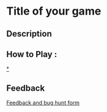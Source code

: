 # Title of your game

## Description

## How to Play :
[*](my_game.zip)
## Feedback
[Feedback and bug hunt form](https://docs.google.com/forms/d/e/1FAIpQLSd1J-N3WXr3_Jh0Jyu5h2saV-1TNkG_-lgalHS0oFrnSaELcg/viewform?usp=sf_link)
